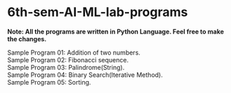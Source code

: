 # 6th-sem-AI-ML-lab-programs

<b>Note: All the programs are written in Python Language. Feel free to make the changes.</b>

Sample Program 01: Addition of two numbers.<br>
Sample Program 02: Fibonacci sequence.<br>
Sample Program 03: Palindrome(String).<br>
Sample Program 04: Binary Search(Iterative Method).<br>
Sample Program 05: Sorting.<br>
